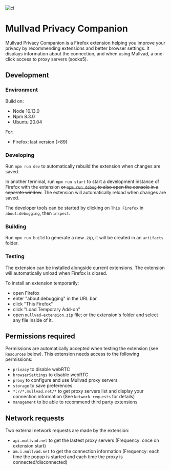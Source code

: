 ![ci](https://github.com/mullvad/browser-extension/actions/workflows/ci.yml/badge.svg)
# Mullvad Privacy Companion

Mullvad Privacy Companion is a Firefox extension helping you improve your privacy by recommending
extensions and better browser settings. It displays information about the connection, and when using
Mullvad, a one-click access to proxy servers (socks5).

## Development

### **Environment**

Build on:

- Node 16.13.0
- Npm 8.3.0
- Ubuntu 20.04

For:

- Firefox: last version (>89)

### **Developing**

Run `npm run dev` to automatically rebuild the extension when changes are saved.

In another terminal, run `npm run start` to start a development instance of Firefox with the
extension ~~or `npm run debug` to also open the console in a separate window~~. The extension will
automatically reload when changes are saved.

The developer tools can be started by clicking on `This Firefox` in `about:debugging`, then
`inspect`.

### **Building**

Run `npm run build` to generate a new .zip, it will be created in an `artifacts` folder.

### **Testing**

The extension can be installed alongside current extensions. The extension will automatically unload
when Firefox is closed.

To install an extension temporarily:

- open Firefox
- enter "about:debugging" in the URL bar
- click "This Firefox"
- click "Load Temporary Add-on"
- open `mullvad-extension.zip` file; or the extension's folder and select any file inside of it.

## Permissions required

Permissions are automatically accepted when testing the extension (see `Resources` below). This
extension needs access to the following permissions:

- `privacy` to disable webRTC
- `browserSettings` to disable webRTC
- `proxy` to configure and use Mullvad proxy servers
- `storage` to save preferences
- `*://*.mullvad.net/*` to get proxy servers list and display your connection information (See
  `Network requests` for details)
- `management` to be able to recommend third party extensions

## Network requests

Two external network requests are made by the extension:

- `api.mullvad.net` to get the lastest proxy servers (Frequency: once on extension start)
- `am.i.mullvad.net` to get the connection information (Frequency: each time the popup is started
  and each time the proxy is connected/disconnected)
